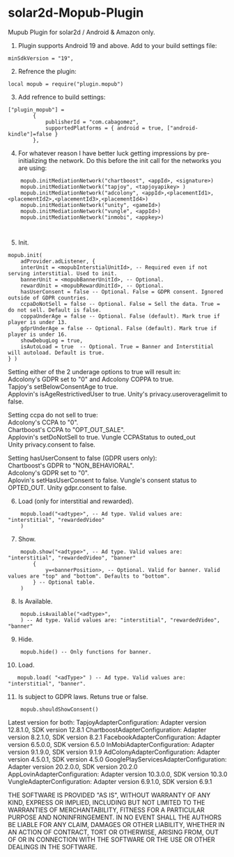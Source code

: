 # solar2d-Mopub-Plugin
Mupub Plugin for solar2d / Android & Amazon only.

1. Plugin supports Android 19 and above. Add to your build settings file:
```
minSdkVersion = "19",
```
2. Refrence the plugin:
```
local mopub = require("plugin.mopub")
```   
3. Add refrence to build settings:   
```   
["plugin_mopub"] = 
        {
            publisherId = "com.cabagomez",
            supportedPlatforms = { android = true, ["android-kindle"]=false } 
        },
```   
4. For whatever reason I have better luck getting impressions by pre-initializing the network. Do this before the init call for the networks you are using:
```   
    mopub.initMediationNetwork("chartboost", <appId>, <signature>)
    mopub.initMediationNetwork("tapjoy", <tapjoyapikey> )
    mopub.initMediationNetwork("adcolony", <appId>,<placementId1>,<placementId2>,<placementId3>,<placementId4>)
    mopub.initMediationNetwork("unity", <gameId>)
    mopub.initMediationNetwork("vungle", <appId>)
    mopub.initMediationNetwork("inmobi", <appkey>)
    
    
```   
5. Init.   
```   
mopub.init( 
    adProvider.adListener, { 
    interUnit = <mopubInterstialUnitId>, -- Required even if not serving interstitial. Used to init.
    bannerUnit = <mopubBannerUnitId>, -- Optional.
    rewardUnit = <mopubRewardUnitId>, -- Optional.
    hasUserConsent = false -- Optional. False = GDPR consent. Ignored outside of GDPR countries.
    ccpaDoNotSell = false -- Optional. False = Sell the data. True = do not sell. Default is false.
    coppaUnderAge = false -- Optional. False (default). Mark true if player is under 13.
    gdprUnderAge = false -- Optional. False (default). Mark true if player is under 16.
    showDebugLog = true,
    isAutoLoad = true  -- Optional. True = Banner and Interstitial will autoload. Default is true.
} )
```   
Setting either of the 2 underage options to true will result in:  
    Adcolony's GDPR set to "0" and Adcolony COPPA to true.   
    Tapjoy's setBelowConsentAge to true.   
    Applovin's isAgeRestrictivedUser to true. 
    Unity's privacy.useroveragelimit to false.  

Setting ccpa do not sell to true:   
    Adcolony's CCPA to "0".     
    Chartboost's CCPA to "OPT_OUT_SALE".    
    Applovin's setDoNotSell to true.
    Vungle CCPAStatus to outed_out   
    Unity privacy.consent to false.

Setting hasUserConsent to false (GDPR users only):   
    Chartboost's GDPR to "NON_BEHAVIORAL".   
    Adcolony's GDPR set to "0".   
    Aplovin's setHasUserConsent to false.
    Vungle's consent status to OPTED_OUT.
    Unity gdpr.consent to false.


6. Load (only for interstitial and rewarded).   
```
    mopub.load("<adtype>", -- Ad type. Valid values are: "interstitial", "rewardedVideo"
    )
```   
7. Show.   
```   
    mopub.show("<adtype>", -- Ad type. Valid values are: "interstitial", "rewardedVideo", "banner"
        {
            y=<bannerPosition>, -- Optional. Valid for banner. Valid values are "top" and "bottom". Defaults to "bottom".
        } -- Optional table.
    )
```   
8. Is Available.   
```   
    mopub.isAvailable("<adtype>",
    ) -- Ad type. Valid values are: "interstitial", "rewardedVideo", "banner" 
```  
9. Hide.   
```   
    mopub.hide() -- Only functions for banner.
```   
10. Load.   
```   
   mopub.load( "<adType>" ) -- Ad type. Valid values are: "interstitial", "banner".
```   
11. Is subject to GDPR laws. Retuns true or false.   
```   
    mopub.shouldShowConsent()
```   

Latest version for both:
    TapjoyAdapterConfiguration: Adapter version 12.8.1.0, SDK version 12.8.1
    ChartboostAdapterConfiguration: Adapter version 8.2.1.0, SDK version 8.2.1
    FacebookAdapterConfiguration: Adapter version 6.5.0.0, SDK version 6.5.0
    InMobiAdapterConfiguration: Adapter version 9.1.9.0, SDK version 9.1.9
    AdColonyAdapterConfiguration: Adapter version 4.5.0.1, SDK version 4.5.0
    GooglePlayServicesAdapterConfiguration: Adapter version 20.2.0.0, SDK version 20.2.0
    AppLovinAdapterConfiguration: Adapter version 10.3.0.0, SDK version 10.3.0
    VungleAdapterConfiguration: Adapter version 6.9.1.0, SDK version 6.9.1

THE SOFTWARE IS PROVIDED "AS IS", WITHOUT WARRANTY OF ANY KIND, EXPRESS OR
IMPLIED, INCLUDING BUT NOT LIMITED TO THE WARRANTIES OF MERCHANTABILITY,
FITNESS FOR A PARTICULAR PURPOSE AND NONINFRINGEMENT. IN NO EVENT SHALL THE
AUTHORS BE LIABLE FOR ANY CLAIM, DAMAGES OR OTHER
LIABILITY, WHETHER IN AN ACTION OF CONTRACT, TORT OR OTHERWISE, ARISING FROM,
OUT OF OR IN CONNECTION WITH THE SOFTWARE OR THE USE OR OTHER DEALINGS IN THE
SOFTWARE.
